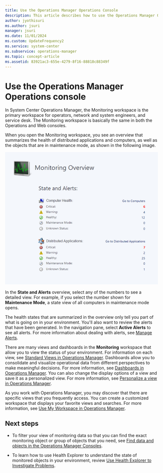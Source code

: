 ```yaml
---
title: Use the Operations Manager Operations Console
description: This article describes how to use the Operations Manager Operations console to view operational data from monitored objects in the environment.
author: jyothisuri
ms.author: jsuri
manager: jsuri
ms.date: 11/01/2024
ms.custom: UpdateFrequency2
ms.service: system-center
ms.subservice: operations-manager
ms.topic: concept-article
ms.assetid: 83921ac3-655e-4279-8f16-88818c88349f
---  
```


# Use the Operations Manager Operations console



In System Center Operations Manager, the Monitoring workspace is the primary workspace for operators, network and system engineers, and service desk. The Monitoring workspace is basically the same in both the Operations and Web consoles.  

When you open the Monitoring workspace, you see an overview that summarizes the health of distributed applications and computers, as well as the objects that are in maintenance mode, as shown in the following image.  

![Screenshot showing Monitoring overview summarizes alert status.](./media/manage-using-monitoring-workspace/summarize-alert-status.png)  

In the **State and Alerts** overview, select any of the numbers to see a detailed view. For example, if you select the number shown for **Maintenance Mode**, a state view of all computers in maintenance mode opens.  

The health states that are summarized in the overview only tell you part of what is going on in your environment. You'll also want to review the alerts that have been generated. In the navigation pane, select **Active Alerts** to see all alerts. For more information about dealing with alerts, see [Manage Alerts](manage-alert-generation-overview.md).  

There are many views and dashboards in the **Monitoring** workspace that allow you to view the status of your environment. For information on each view, see [Standard Views in Operations Manager](manage-console-standard-views.md). Dashboards allow you to consolidate and visualize operational data from different perspectives to make meaningful decisions. For more information, see [Dashboards in Operations Manager](manage-dashboards-overview.md).  You can also change the display options of a view and save it as a personalized view. For more information, see [Personalize a view in Operations Manager](manage-console-personalize-views.md).  

As you work with Operations Manager, you may discover that there are specific views that you frequently access. You can create a customized workspace that displays your favorite views and searches. For more information, see [Use My Workspace in Operations Manager](manage-consoles-my-workspace.md).  

## Next steps

- To filter your view of monitoring data so that you can find the exact monitoring object or group of objects that you need, see [Find data and objects in the Operations Manager Consoles](manage-console-finding-data.md).

- To learn how to use Health Explorer to understand the state of monitored objects in your environment, review [Use Health Explorer to Investigate Problems](manage-consoles-overview-healthexplorer.md).
